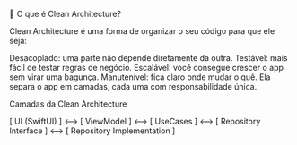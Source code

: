 🧠 O que é Clean Architecture?

Clean Architecture é uma forma de organizar o seu código para que ele seja:

Desacoplado: uma parte não depende diretamente da outra.
Testável: mais fácil de testar regras de negócio.
Escalável: você consegue crescer o app sem virar uma bagunça.
Manutenível: fica claro onde mudar o quê.
Ela separa o app em camadas, cada uma com responsabilidade única.



Camadas da Clean Architecture


[ UI (SwiftUI) ] <--> [ ViewModel ] <--> [ UseCases ] <--> [ Repository Interface ] <--> [ Repository Implementation ]

